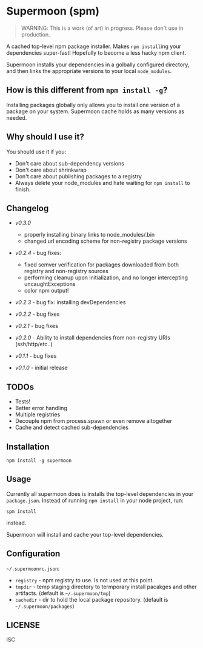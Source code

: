 # Supermoon (spm)

 > WARNING: This is a work (of art) in progress. Please don't use in production.

A cached top-level npm package installer. Makes `npm install`ing your dependencies super-fast! Hopefully to become a less hacky npm client. 

Supermoon installs your dependencies in a golbally configured directory, and then links the appropriate versions to your local `node_modules`.

## How is this different from `npm install -g`?

Installing packages globally only allows you to install one version of a package on your system. Supermoon cache holds as many versions as needed.

## Why should I use it?

You should use it if you:

 - Don't care about sub-dependency versions
 - Don't care about shrinkwrap
 - Don't care about publishing packages to a registry
 - Always delete your node_modules and hate waiting for `npm install` to finish.

## Changelog
- *v0.3.0* 
  - properly installing binary links to node_modules/.bin
  - changed url encoding scheme for non-registry package versions
  
- *v0.2.4* - bug fixes: 
  - fixed semver verification for packages downloaded from both registry and non-registry sources
  - performing cleanup upon initialization, and no longer intercepting uncaughtExceptions
  - color npm output!
- *v0.2.3* - bug fix: installing devDependencies
- *v0.2.2* - bug fixes
- *v0.2.1* - bug fixes
- *v0.2.0* - Ability to install dependencies from non-registry URIs (ssh/http/etc..)
- *v0.1.1* - bug fixes
- *v0.1.0* - initial release

## TODOs

 - Tests!
 - Better error handling
 - Multiple registries
 - Decouple npm from process.spawn or even remove altogether
 - Cache and detect cached sub-dependencies

## Installation
```
npm install -g supermoon
```

## Usage
Currently all supermoon does is installs the top-level dependencies in your `package.json`. Instead of running `npm install` in your node project, run:

```
spm install
```

instead.

Supermoon will install and cache your top-level dependencies.

## Configuration
`~/.supermoonrc.json`:

 - `registry` - npm registry to use. Is not used at this point.
 - `tmpdir` - temp staging directory to termporary install pacakges and other artifacts. (default is `~/.supermoon/tmp`)
 - `cachedir` - dir to hold the local package repository. (default is `~/.supermoon/packages`)

## LICENSE

ISC

